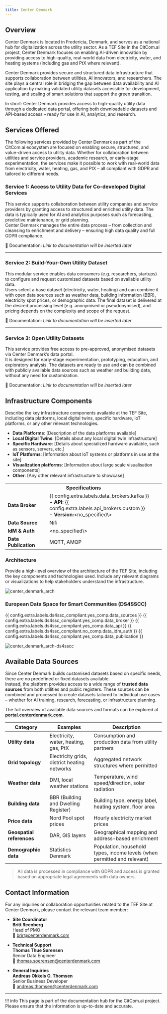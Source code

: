 ```yaml
---
title: Center Denmark
---
```


## Overview

Center Denmark is located in Fredericia, Denmark, and serves as a national hub for digitalization across the utility sector. As a TEF Site in the CitCom.ai project, Center Denmark focuses on enabling AI-driven innovation by providing access to high-quality, real-world data from electricity, water, and heating systems (including gas and PtX where relevant).

Center Denmark provides secure and structured data infrastructure that supports collaboration between utilities, AI innovators, and researchers. The site plays a central role in bridging the gap between data availability and AI application by making validated utility datasets accessible for development, testing, and scaling of smart solutions that support the green transition.

In short: Center Denmark provides access to high-quality utility data through a dedicated data portal, offering both downloadable datasets and API-based access – ready for use in AI, analytics, and research.

## Services Offered

The following services provided by Center Denmark as part of the CitCom.ai ecosystem are focused on enabling secure, structured, and value-driven access to utility data. Whether for collaboration between utilities and service providers, academic research, or early-stage experimentation, the services make it possible to work with real-world data from electricity, water, heating, gas, and PtX – all compliant with GDPR and tailored to different needs.

### Service 1: Access to Utility Data for Co-developed Digital Services  
This service supports collaboration between utility companies and service providers by granting access to structured and enriched utility data. The data is typically used for AI and analytics purposes such as forecasting, predictive maintenance, or grid planning.  
Center Denmark manages the entire data process – from collection and cleansing to enrichment and delivery – ensuring high data quality and full GDPR compliance.

📄 Documentation: *Link to documentation will be inserted later*

---

### Service 2: Build-Your-Own Utility Dataset  
This modular service enables data consumers (e.g. researchers, startups) to configure and request customized datasets based on available utility data.  
Users select a base dataset (electricity, water, heating) and can combine it with open data sources such as weather data, building information (BBR), electricity spot prices, or demographic data. The final dataset is delivered at the desired processing level (e.g. anonymised or pseudonymised), and pricing depends on the complexity and scope of the request.

📄 Documentation: *Link to documentation will be inserted later*

---

### Service 3: Open Utility Datasets  
This service provides free access to pre-approved, anonymised datasets via Center Denmark’s data portal.  
It is designed for early-stage experimentation, prototyping, education, and exploratory analysis. The datasets are ready to use and can be combined with publicly available data sources such as weather and building data, without any need for customization.

📄 Documentation: *Link to documentation will be inserted later*


## Infrastructure Components

Describe the key infrastructure components available at the TEF Site, including data platforms, local digital twins, specific hardware, IoT platforms, or any other relevant technologies.

- **Data Platforms**: [Description of the data platforms available]
- **Local Digital Twins**: [Details about any local digital twin infrastructure]
- **Specific Hardware**: [Details about specialized hardware available, such as sensors, servers, etc.]
- **IoT Platforms**: [Information about IoT systems or platforms in use at the site]
- **Visualization platforms**: [Information about large scale visualisation components]
- **Other**: [Any other relevant infrastructure to showcase]

<table>
  <tr>
    <th colspan="2" style="text-align: center;">Specifications</th>
  </tr>
  <tr>
    <td><strong>Data Broker<strong></td>
    <td>
      {{ config.extra.labels.data_brokers.kafka }}<br>
      <strong>- API:</strong> {{ config.extra.labels.api_brokers.custom }}<br>
      <strong>- Version:</strong>&lt;no_specified\>
    </td>
  </tr>
  <tr>
    <td><strong>Data Source<strong></td>
    <td>Nifi</td>
  </tr>
  <tr>
    <td><strong>IdM &amp; Auth<strong></td>
    <td>&lt;no_specified\></td>
  </tr>
  <tr>
    <td><strong>Data Publication<strong></td>
    <td>MQTT, AMQP</td>
  </tr>
</table>

### Architecture

Provide a high-level overview of the architecture of the TEF Site, including the key components and technologies used. Include any relevant diagrams or visualizations to help stakeholders understand the infrastructure.

![center_denmark_arch](./img/center_denmark-arch.png)

### European Data Space for Smart Communities (DS4SSCC)

{{ config.extra.labels.ds4ssc_compliant.yes_comp.data_sources }} {{ config.extra.labels.ds4ssc_compliant.yes_comp.data_broker }} {{ config.extra.labels.ds4ssc_compliant.yes_comp.data_api }} {{ config.extra.labels.ds4ssc_compliant.no_comp.data_idm_auth }} {{ config.extra.labels.ds4ssc_compliant.yes_comp.data_publication }}

![center_denmark_arch-ds4sscc](./img/center_denmark_ds4sscc-arch.svg)

## Available Data Sources

Since Center Denmark builds customised datasets based on specific needs, there are no predefined or fixed datasets available.  
Instead, the platform provides access to a wide range of **trusted data sources** from both utilities and public registers. These sources can be combined and processed to create datasets tailored to individual use cases – whether for AI training, research, forecasting, or infrastructure planning.  

The full overview of available data sources and formats can be explored at [**portal.centerdenmark.com**](https://portal.centerdenmark.com).

| **Category**           | **Examples**                                     | **Description**                                                                 |
|------------------------|--------------------------------------------------|---------------------------------------------------------------------------------|
| **Utility data**       | Electricity, water, heating, gas, PtX            | Consumption and production data from utility partners                          |
| **Grid topology**      | Electricity grids, district heating networks     | Aggregated network structures where permitted                                  |
| **Weather data**       | DMI, local weather stations                      | Temperature, wind speed/direction, solar radiation                             |
| **Building data**      | BBR (Building and Dwelling Register)             | Building type, energy label, heating system, floor area                        |
| **Price data**         | Nord Pool spot prices                            | Hourly electricity market prices                                               |
| **Geospatial references** | DAR, GIS layers                              | Geographical mapping and address-based enrichment                              |
| **Demographic data**   | Statistics Denmark                               | Population, household types, income levels (when permitted and relevant)       |

> All data is processed in compliance with GDPR and access is granted based on appropriate legal agreements with data owners.

## Contact Information

For any inquiries or collaboration opportunities related to the TEF Site at Center Denmark, please contact the relevant team member:

- **Site Coordinator**  
  **Britt Reenberg**  
  Head of PMO  
  📧 brir@centerdenmark.com

- **Technical Support**  
  **Thomas Thue Sørensen**  
  Senior Data Engineer  
  📧 thomas.soerensen@centerdenmark.com

- **General Inquiries**  
  **Andreas Okkels O. Thomsen**  
  Senior Business Developer  
  📧 andreas.thomsen@centerdenmark.com


---

!!! info
    This page is part of the documentation hub for the CitCom.ai project. Please ensure that the information is up-to-date and accurate.
